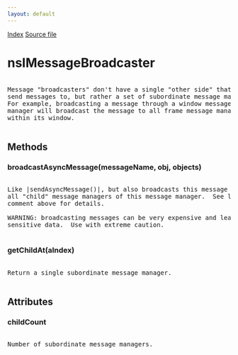 ```yaml
---
layout: default
---
```

<div id='links'><a href="../index.html">Index</a>
<a href="http://dxr.mozilla.org/mozilla-central/source/dom/base/nsIMessageManager.idl">Source file</a>
</div>

# nsIMessageBroadcaster #
<pre>  
Message "broadcasters" don't have a single "other side" that they  
send messages to, but rather a set of subordinate message managers.  
For example, broadcasting a message through a window message  
manager will broadcast the message to all frame message managers  
within its window.  
  
</pre>
## Methods ##

### broadcastAsyncMessage(messageName, obj, objects) ###
<pre>  
Like |sendAsyncMessage()|, but also broadcasts this message to  
all "child" message managers of this message manager.  See long  
comment above for details.  
  
WARNING: broadcasting messages can be very expensive and leak  
sensitive data.  Use with extreme caution.  
  
</pre>
### getChildAt(aIndex) ###
<pre>  
Return a single subordinate message manager.  
  
</pre>
## Attributes ##

### childCount ###
<pre>  
Number of subordinate message managers.  
  
</pre>